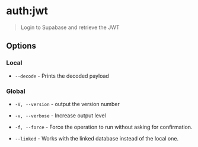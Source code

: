 # auth:jwt

> Login to Supabase and retrieve the JWT

## Options

### Local

* `--decode` - Prints the decoded payload

### Global

* `-V, --version` - output the version number

* `-v, --verbose` - Increase output level

* `-f, --force` - Force the operation to run without asking for confirmation.

* `--linked` - Works with the linked database instead of the local one.
